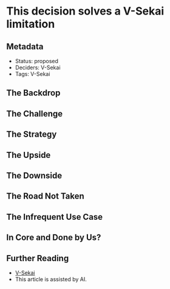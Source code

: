 # This decision solves a V-Sekai limitation 
 
## Metadata 
 
- Status: proposed <!-- draft | proposed | rejected | accepted | deprecated | superseded by --> 
- Deciders: V-Sekai 
- Tags: V-Sekai 
 
## The Backdrop 
 
## The Challenge 
 
## The Strategy 
 
## The Upside 
 
## The Downside 
 
## The Road Not Taken 
 
## The Infrequent Use Case 
 
## In Core and Done by Us?  
 
## Further Reading 
 
- [V-Sekai](https://v-sekai.org/) 
- This article is assisted by AI. 
